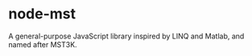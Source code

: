 node-mst
========

A general-purpose JavaScript library inspired by LINQ and Matlab, and named after MST3K.